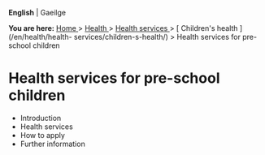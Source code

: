 **English** |  Gaeilge 

**You are here:** [ Home ](/en/) > [ Health ](/en/health/) > [ Health services
](/en/health/health-services/) > [ Children's health ](/en/health/health-
services/children-s-health/) > Health services for pre-school children

#  Health services for pre-school children

  * Introduction 
  * Health services 
  * How to apply 
  * Further information 
